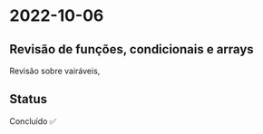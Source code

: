 # 2022-10-06

## Revisão de funções, condicionais e arrays

Revisão sobre vairáveis,

## Status

Concluído ✅
